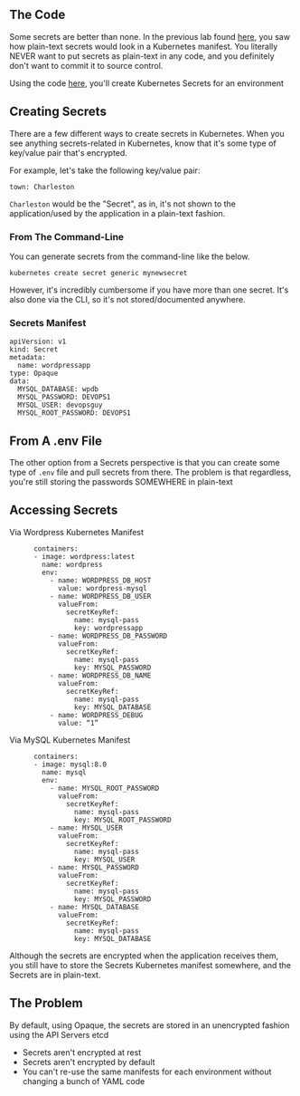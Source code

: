 ## The Code

Some secrets are better than none. In the previous lab found [here](https://github.com/cloudtruth/Config-The-Hard-Way/blob/main/app-without-cloudtruth/nosecrets/withoutct.md), you saw how plain-text secrets would look in a Kubernetes manifest. You literally NEVER want to put secrets as plain-text in any code, and you definitely don't want to commit it to source control.

Using the code [here](https://github.com/cloudtruth/Config-The-Hard-Way/tree/main/app-without-cloudtruth/kubernetes-secrets), you'll create Kubernetes Secrets for an environment

## Creating Secrets

There are a few different ways to create secrets in Kubernetes. When you see anything secrets-related in Kubernetes, know that it's some type of key/value pair that's encrypted.

For example, let's take the following key/value pair:

```
town: Charleston
```

`Charleston` would be the "Secret", as in, it's not shown to the application/used by the application in a plain-text fashion. 

### From The Command-Line

You can generate secrets from the command-line like the below.

```
kubernetes create secret generic mynewsecret
```

However, it's incredibly cumbersome if you have more than one secret. It's also done via the CLI, so it's not stored/documented anywhere.

### Secrets Manifest
```
apiVersion: v1
kind: Secret
metadata:  
  name: wordpressapp
type: Opaque
data:
  MYSQL_DATABASE: wpdb
  MYSQL_PASSWORD: DEVOPS1
  MYSQL_USER: devopsguy
  MYSQL_ROOT_PASSWORD: DEVOPS1
```

## From A .env File

The other option from a Secrets perspective is that you can create some type of `.env` file and pull secrets from there. The problem is that regardless, you're still storing the passwords SOMEWHERE in plain-text

## Accessing Secrets

Via Wordpress Kubernetes Manifest
```
      containers:
      - image: wordpress:latest
        name: wordpress
        env:
          - name: WORDPRESS_DB_HOST
            value: wordpress-mysql
          - name: WORDPRESS_DB_USER
            valueFrom:
              secretKeyRef:
                name: mysql-pass
                key: wordpressapp
          - name: WORDPRESS_DB_PASSWORD
            valueFrom:
              secretKeyRef:
                name: mysql-pass
                key: MYSQL_PASSWORD
          - name: WORDPRESS_DB_NAME
            valueFrom:
              secretKeyRef:
                name: mysql-pass
                key: MYSQL_DATABASE
          - name: WORDPRESS_DEBUG
            value: “1”
```

Via MySQL Kubernetes Manifest
```
      containers:
      - image: mysql:8.0
        name: mysql
        env:
          - name: MYSQL_ROOT_PASSWORD
            valueFrom:
              secretKeyRef:
                name: mysql-pass
                key: MYSQL_ROOT_PASSWORD
          - name: MYSQL_USER
            valueFrom:
              secretKeyRef:
                name: mysql-pass
                key: MYSQL_USER
          - name: MYSQL_PASSWORD
            valueFrom:
              secretKeyRef:
                name: mysql-pass
                key: MYSQL_PASSWORD
          - name: MYSQL_DATABASE
            valueFrom:
              secretKeyRef:
                name: mysql-pass
                key: MYSQL_DATABASE
```

Although the secrets are encrypted when the application receives them, you still have to store the Secrets Kubernetes manifest somewhere, and the Secrets are in plain-text.

## The Problem

By default, using Opaque, the secrets are stored in an unencrypted fashion using the API Servers etcd

- Secrets aren't encrypted at rest
- Secrets aren't encrypted by default
- You can't re-use the same manifests for each environment without changing a bunch of YAML code